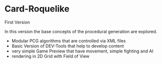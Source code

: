 Card-Roquelike
==============

First Version

In this version the base concepts of the procedural generation are explored.
- Modular PCG algorithms that are controlled via XML files
- Basic Version of DEV-Tools that help to develop content
- very simple Game Preview that have movement, simple fighting and AI
- rendering in 2D Grid with Field of View

